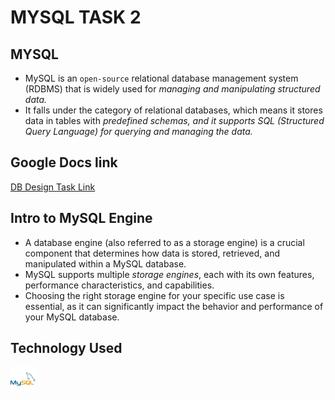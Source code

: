 # MYSQL TASK 2

## MYSQL 

+ MySQL is an `open-source` relational database management system (RDBMS) that is widely used for *managing and manipulating structured data.*
+ It falls under the category of relational databases, which means it stores data in tables with *predefined schemas, and it supports SQL (Structured Query Language) for querying and managing the data.*

## Google Docs link

[DB Design Task Link](https://docs.google.com/document/d/1VYsekO933Eq7F68NNHxTGwpMni2GrwWXHzscP4Cr9tM/edit)

## Intro to MySQL Engine

 + A database engine (also referred to as a storage engine) is a crucial component that determines how data is stored, retrieved, and manipulated within a MySQL database.
 + MySQL supports multiple *storage engines*, each with its own features, performance characteristics, and capabilities.
 +  Choosing the right storage engine for your specific use case is essential, as it can significantly impact the behavior and performance of your MySQL database.


## Technology Used

<img src="https://raw.githubusercontent.com/devicons/devicon/master/icons/mysql/mysql-original-wordmark.svg" alt="mysql" width="40" height="40"/> </a> <a href="https://www.rust-lang.org" target="_blank" rel="noreferrer">